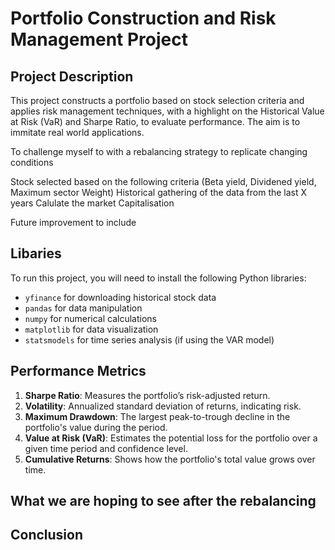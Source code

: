 # Portfolio Construction and Risk Management Project 

## Project Description
This project constructs a portfolio based on stock selection criteria and applies risk management techniques, with a highlight on the Historical Value at Risk (VaR) and Sharpe Ratio, to evaluate performance.
The aim is to immitate real world applications. 

To challenge myself to with a rebalancing strategy to replicate changing conditions 

Stock selected based on the following criteria (Beta yield, Dividened yield, Maximum sector Weight)
Historical gathering of the data from the last X years 
Calulate the market Capitalisation 

Future improvement to include

## Libaries
To run this project, you will need to install the following Python libraries:
- `yfinance` for downloading historical stock data
- `pandas` for data manipulation
- `numpy` for numerical calculations
- `matplotlib` for data visualization
- `statsmodels` for time series analysis (if using the VAR model)



 ## Performance Metrics

1. **Sharpe Ratio**: Measures the portfolio’s risk-adjusted return.
2. **Volatility**: Annualized standard deviation of returns, indicating risk.
3. **Maximum Drawdown**: The largest peak-to-trough decline in the portfolio's value during the period.
4. **Value at Risk (VaR)**: Estimates the potential loss for the portfolio over a given time period and confidence level.
5. **Cumulative Returns**: Shows how the portfolio's total value grows over time.


## What we are hoping to see after the rebalancing







## Conclusion


